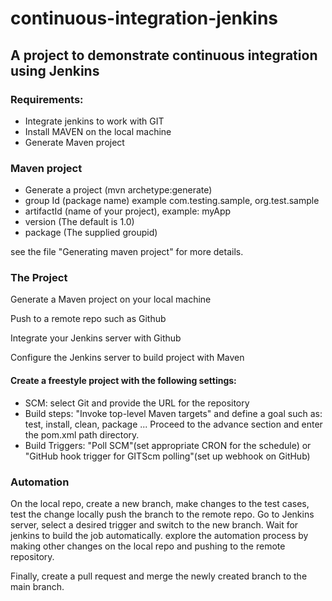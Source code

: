 # continuous-integration-jenkins
## A project to demonstrate continuous integration using Jenkins

### Requirements:
* Integrate jenkins to work with GIT
* Install MAVEN on the local machine
* Generate Maven project

### Maven project
* Generate a project (mvn archetype:generate) 
* group Id (package name) example com.testing.sample, org.test.sample
* artifactId (name of your project), example: myApp
* version (The default is 1.0)
* package (The supplied groupid)

see the file "Generating maven project" for more details.

### The Project

Generate a Maven project on your local machine

Push to a remote repo such as Github

Integrate your Jenkins server with Github

Configure the Jenkins server to build project with Maven 

#### Create a freestyle project with the following settings:

* SCM: select Git and provide the URL for the repository
* Build steps: "Invoke top-level Maven targets" and define  a goal such as: test, install, clean, package ...
Proceed to the advance section and enter the pom.xml path directory.
* Build Triggers: "Poll SCM"(set appropriate CRON for the schedule) or "GitHub hook trigger for GITScm polling"(set up webhook on GitHub)

### Automation
On the local repo, create a new branch, make changes to the test cases, test the change locally
push the branch to the remote repo. 
Go to Jenkins server, select a desired trigger and switch to the new branch. Wait for jenkins to build the
job automatically. explore the automation process by making other changes on the local repo and pushing to the remote repository.

Finally, create a pull request and merge the newly created branch to the main branch.
